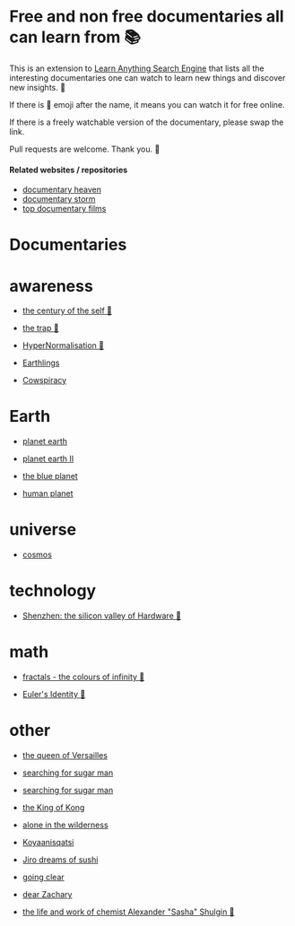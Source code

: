 # Free and non free documentaries all can learn from 📚

This is an extension to [Learn Anything Search Engine](https://learn-anything.xyz/) that lists all the interesting documentaries one can watch to learn new things and discover new insights. 🔭

If there is 👀 emoji after the name, it means you can watch it for free online. 

If there is a freely watchable version of the documentary, please swap the link.

Pull requests are welcome. Thank you. 💙

#### Related websites / repositories 

- [documentary heaven](http://documentaryheaven.com/)
- [documentary storm](https://documentarystorm.com/)
- [top documentary films](http://topdocumentaryfilms.com/)

# Documentaries

# awareness


- [the century of the self 👀](https://www.youtube.com/watch?v=eJ3RzGoQC4s)

- [the trap 👀](https://www.youtube.com/watch?v=y97Ywl7RtUw)

- [HyperNormalisation 👀](https://www.youtube.com/watch?v=-fny99f8amM)

- [Earthlings](https://letterboxd.com/film/earthlings/)

- [Cowspiracy](https://letterboxd.com/film/cowspiracy-the-sustainability-secret/)


# Earth


- [planet earth](https://letterboxd.com/film/planet-earth-2006/)

- [planet earth II](https://letterboxd.com/film/planet-earth-ii/)

- [the blue planet](https://letterboxd.com/film/the-blue-planet/)

- [human planet](https://letterboxd.com/film/human-planet/)


# universe


- [cosmos](cosmos)


# technology


- [Shenzhen: the silicon valley of Hardware  👀](https://www.youtube.com/watch?v=SGJ5cZnoodY)


# math


- [fractals - the colours of infinity 👀](http://topdocumentaryfilms.com/fractals-colors-infinity/)

- [Euler's Identity 👀](https://www.youtube.com/watch?v=sKtloBAuP74)


# other


- [the queen of Versailles](https://letterboxd.com/film/the-queen-of-versailles/)

- [searching for sugar man](https://letterboxd.com/film/searching-for-sugar-man/)

- [searching for sugar man](https://letterboxd.com/film/searching-for-sugar-man/)

- [the King of Kong](https://letterboxd.com/film/the-king-of-kong/)

- [alone in the wilderness](https://letterboxd.com/film/alone-in-the-wilderness/)

- [Koyaanisqatsi](https://letterboxd.com/film/koyaanisqatsi/)

- [Jiro dreams of sushi](https://letterboxd.com/film/jiro-dreams-of-sushi/)

- [going clear](https://letterboxd.com/film/going-clear-scientology-and-the-prison-of-belief/)

- [dear Zachary](https://letterboxd.com/film/dear-zachary-a-letter-to-a-son-about-his-father/)

- [the life and work of chemist Alexander "Sasha" Shulgin 👀](https://www.youtube.com/watch?v=nP7mRrsNFWI)

